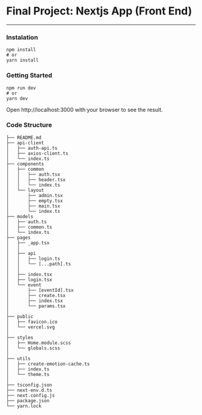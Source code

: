 
# Final Project: Nextjs App (Front End)

<hr /> 

### Instalation

```ssh
npm install
# or
yarn install
```


### Getting Started

```ssh
npm run dev
# or
yarn dev
```

Open http://localhost:3000 with your browser to see the result.



### Code Structure

```
├── README.md
├── api-client
│   ├── auth-api.ts
│   ├── axios-client.ts
│   └── index.ts
├── components
│   ├── common
│   │   ├── auth.tsx
│   │   ├── header.tsx
│   │   └── index.ts
│   └── layout
│       ├── admin.tsx
│       ├── empty.tsx
│       ├── main.tsx
│       └── index.ts
├── models
│   ├── auth.ts
│   ├── common.ts
│   └── index.ts
├── pages
│   ├── _app.tsx
│   │
│   ├── api
│   │   ├── login.ts
│   │   └── [...path].ts
│   │
│   ├── index.tsx
│   ├── login.tsx
│   └── event
│       ├── [eventId].tsx
│       ├── create.tsx
│       ├── index.tsx
│       └── params.tsx
│
├── public
│   ├── favicon.ico
│   └── vercel.svg
│
├── styles
│   ├── Home.module.scss
│   └── globals.scss
│
├── utils
│   ├── create-emotion-cache.ts
│   ├── index.ts
│   └── theme.ts
│
├── tsconfig.json
├── next-env.d.ts
├── next.config.js
├── package.json
└── yarn.lock

```
